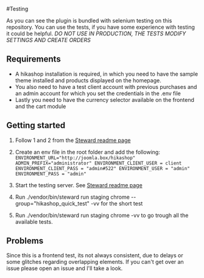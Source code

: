 #Testing

As you can see the plugin is bundled with selenium testing on this repository. You can use the tests, if you have some experience with testing it could be helpful. 
*DO NOT USE IN PRODUCTION, THE TESTS MODIFY SETTINGS AND CREATE ORDERS*

## Requirements

* A hikashop installation is required, in which you need to have the sample theme installed and products displayed on the homepage.
* You also need to have a test client account with previous purchases and an admin account for which you set the credentials in the .env file
* Lastly you need to have the currency selector available on the frontend and the cart module

## Getting started

1. Follow 1 and 2 from the [Steward readme page](https://github.com/lmc-eu/steward#getting-started)
2. Create an env file in the root folder and add the following:
`
ENVIRONMENT_URL="http://joomla.box/hikashop"
ADMIN_PREFIX="administrator"
ENVIRONMENT_CLIENT_USER = client
ENVIRONMENT_CLIENT_PASS = "admin#522"
ENVIRONMENT_USER = "admin"
ENVIRONMENT_PASS = "admin"
`

3. Start the testing server. See
[Steward readme page](https://github.com/lmc-eu/steward#4-run-your-tests)
4. Run  ./vendor/bin/steward run staging chrome --group="hikashop_quick_test" -vv for the short test
5. Run  ./vendor/bin/steward run staging chrome -vv to go trough all the available tests.

## Problems

Since this is a frontend test, its not always consistent, due to delays or some glitches regarding overlapping elements. If you can't get over an issue please open an issue and I'll take a look. 
